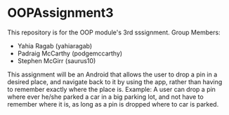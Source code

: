 # OOPAssignment3

This repository is for the OOP module's 3rd sssignment.
Group Members:
- Yahia Ragab (yahiaragab)
- Padraig McCarthy (podgemccarthy)
- Stephen McGirr (saurus10)

This assignment will be an Android that allows the user to drop a pin in a desired place, and navigate back to it by using the app, rather than having to remember exactly where the place is. Example: A user can drop a pin where ever he/she parked a car in a big parking lot, and not have to remember where it is, as long as a pin is dropped where to car is parked.
